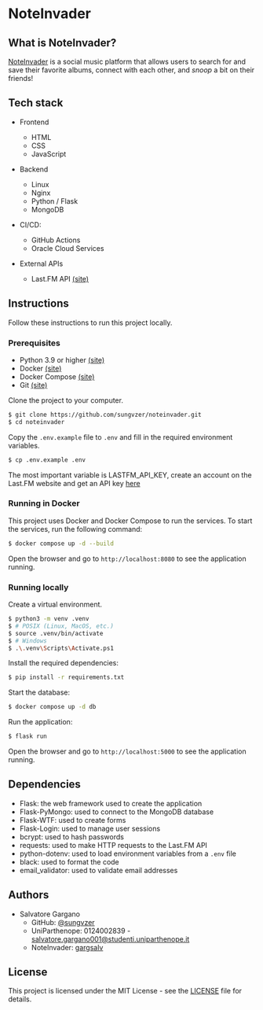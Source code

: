 # NoteInvader

## What is NoteInvader?

[NoteInvader](https://noteinvader.sungvzer.com) is a social music platform that allows users to search for and save their favorite albums, connect with each other, and _snoop_ a bit on their friends!

## Tech stack

- Frontend

  - HTML
  - CSS
  - JavaScript

- Backend

  - Linux
  - Nginx
  - Python / Flask
  - MongoDB

- CI/CD:

  - GitHub Actions
  - Oracle Cloud Services

- External APIs
  - Last.FM API [(site)](https://www.last.fm/api)

## Instructions

Follow these instructions to run this project locally.

### Prerequisites

- Python 3.9 or higher [(site)](https://www.python.org/downloads/)
- Docker [(site)](https://docs.docker.com/engine/install/)
- Docker Compose [(site)](https://docs.docker.com/compose/install/)
- Git [(site)](https://git-scm.com/downloads)

Clone the project to your computer.

```bash
$ git clone https://github.com/sungvzer/noteinvader.git
$ cd noteinvader
```

Copy the `.env.example` file to `.env` and fill in the required environment variables.

```bash
$ cp .env.example .env
```

The most important variable is LASTFM_API_KEY, create an account on the Last.FM website and get an API key [here](https://www.last.fm/api/authentication)

### Running in Docker

This project uses Docker and Docker Compose to run the services. To start the services, run the following command:

```bash
$ docker compose up -d --build
```

Open the browser and go to `http://localhost:8080` to see the application running.

### Running locally

Create a virtual environment.

```bash
$ python3 -m venv .venv
$ # POSIX (Linux, MacOS, etc.)
$ source .venv/bin/activate
$ # Windows
$ .\.venv\Scripts\Activate.ps1
```

Install the required dependencies:

```bash
$ pip install -r requirements.txt
```

Start the database:

```bash
$ docker compose up -d db
```

Run the application:

```bash
$ flask run
```

Open the browser and go to `http://localhost:5000` to see the application running.

## Dependencies

- Flask: the web framework used to create the application
- Flask-PyMongo: used to connect to the MongoDB database
- Flask-WTF: used to create forms
- Flask-Login: used to manage user sessions
- bcrypt: used to hash passwords
- requests: used to make HTTP requests to the Last.FM API
- python-dotenv: used to load environment variables from a `.env` file
- black: used to format the code
- email_validator: used to validate email addresses

## Authors

- Salvatore Gargano
  - GitHub: [@sungvzer](https://github.com/sungvzer)
  - UniParthenope: 0124002839 - [salvatore.gargano001@studenti.uniparthenope.it](mailto:salvatore.gargano001@studenti.uniparthenope.it)
  - NoteInvader: [gargsalv](https://noteinvader.sungvzer.com/user/gargsalv)

## License

This project is licensed under the MIT License - see the [LICENSE](LICENSE) file for details.
